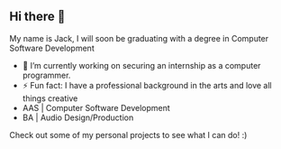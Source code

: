 ## Hi there 👋
My name is Jack, I will soon be graduating with a degree in Computer Software Development
- 🔭 I’m currently working on securing an internship as a computer programmer.
- ⚡ Fun fact: I have a professional background in the arts and love all things creative
- AAS | Computer Software Development
- BA  | Audio Design/Production

Check out some of my personal projects to see what I can do! :)
<!--
**lorenzje/lorenzje** is a ✨ _special_ ✨ repository because its `README.md` (this file) appears on your GitHub profile.

Here are some ideas to get you started:

- 🔭 I’m currently working on ...
- 🌱 I’m currently learning ...
- 👯 I’m looking to collaborate on ...
- 🤔 I’m looking for help with ...
- 💬 Ask me about ...
- 📫 How to reach me: ...
- 😄 Pronouns: ...
- ⚡ Fun fact: ...
-->
